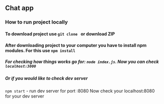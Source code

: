 ## Chat app 

### How to run project locally 

#### To download project use ```git clone ``` or download ZIP

#### After downloading project to your computer you have to install npm modules. For this use ```npm install ```

##### For checking how things works go for: ``` node index.js ```. Now you can check ```localhost:3000```

##### Or if you would like to check dev server
``` npm start ``` - run dev server for port :8080 
Now check your localhost:8080 for your dev server
